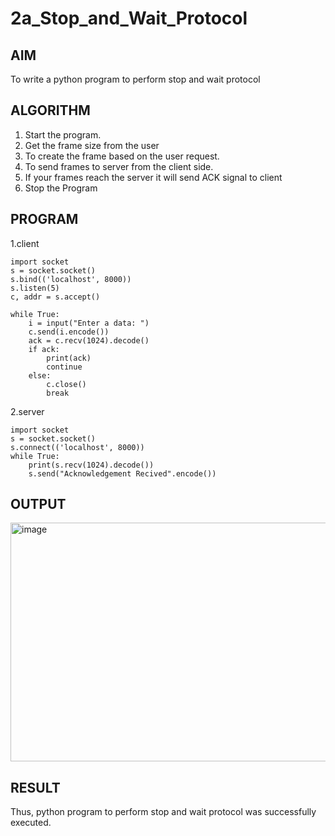 # 2a_Stop_and_Wait_Protocol
## AIM 
To write a python program to perform stop and wait protocol
## ALGORITHM
1. Start the program.
2. Get the frame size from the user
3. To create the frame based on the user request.
4. To send frames to server from the client side.
5. If your frames reach the server it will send ACK signal to client
6. Stop the Program
## PROGRAM

1.client
```
import socket
s = socket.socket()
s.bind(('localhost', 8000))
s.listen(5)
c, addr = s.accept()

while True:
    i = input("Enter a data: ")
    c.send(i.encode())
    ack = c.recv(1024).decode()
    if ack:
        print(ack)
        continue
    else:
        c.close()
        break

```

2.server
```
import socket
s = socket.socket()
s.connect(('localhost', 8000))
while True:
    print(s.recv(1024).decode())
    s.send("Acknowledgement Recived".encode())
```

## OUTPUT

<img width="1866" height="382" alt="image" src="https://github.com/user-attachments/assets/cb3fd678-3c65-4ad7-929c-bf12b5ed38d4" />

## RESULT
Thus, python program to perform stop and wait protocol was successfully executed.
